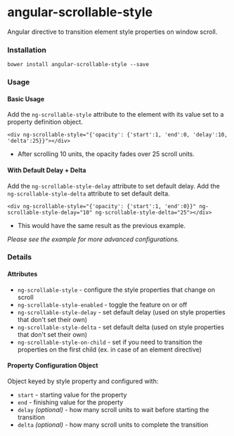 # angular-scrollable-style
Angular directive to transition element style properties on window scroll.

### Installation
```
bower install angular-scrollable-style --save
```

### Usage
#### Basic Usage
Add the `ng-scrollable-style` attribute to the element with its value set to a property definition object.
```
<div ng-scrollable-style="{'opacity': {'start':1, 'end':0, 'delay':10, 'delta':25}}"></div>
```
* After scrolling 10 units, the opacity fades over 25 scroll units.

#### With Default Delay + Delta
Add the `ng-scrollable-style-delay` attribute to set default delay.
Add the `ng-scrollable-style-delta` attribute to set default delta.
```
<div ng-scrollable-style="{'opacity': {'start':1, 'end':0}}" ng-scrollable-style-delay="10" ng-scrollable-style-delta="25"></div>
```
* This would have the same result as the previous example.

*Please see the example for more advanced configurations.*


### Details
#### Attributes

* `ng-scrollable-style` - configure the style properties that change on scroll
* `ng-scrollable-style-enabled` - toggle the feature on or off
* `ng-scrollable-style-delay` - set default delay (used on style properties that don't set their own)
* `ng-scrollable-style-delta` - set default delta (used on style properties that don't set their own)
* `ng-scrollable-style-on-child` - set if you need to transition the properties on the first child (ex. in case of an element directive)

#### Property Configuration Object
Object keyed by style property and configured with:

* `start` - starting value for the property
* `end` - finishing value for the property
* `delay` *(optional)* - how many scroll units to wait before starting the transition
* `delta` *(optional)* - how many scroll units to complete the transition
